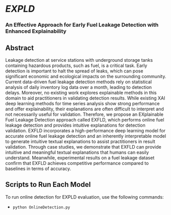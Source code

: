 # <em>EXPLD</sup></em>
### An Effective Approach for Early Fuel Leakage Detection with Enhanced Explainability

## Abstract
Leakage detection at service stations with underground storage tanks containing hazardous products, such as fuel, is a critical task. Early detection is important to halt the spread of leaks, which can pose significant economic and ecological impacts on the surrounding community. Current data-driven fuel leakage detection methods rely on statistical analysis of daily inventory log data over a month, leading to detection delays. Moreover, no existing work explores explainable methods in this domain to aid practitioners in validating detection results. While existing XAI deep learning methods for time series analysis show strong performance and offer explainability, their explanations are often difficult to interpret and not necessarily useful for validation. Therefore, we propose an EXplainable Fuel Leakage Detection approach called EXFLD, which performs online fuel leakage detection and provides intuitive explanations for detection validation. EXFLD incorporates a high-performance deep learning model for accurate online fuel leakage detection and an inherently interpretable model to generate intuitive textual explanations to assist practitioners in result validation. Through case studies, we demonstrate that EXFLD can provide intuitive and meaningful textual explanations that humans can easily understand. Meanwhile, experimental results on a fuel leakage dataset confirm that EXFLD achieves competitive performance compared to baselines in terms of accuracy.


## Scripts to Run Each Model

To run online detection for EXPLD evaluation, use the following commands:
- `python OnlineDetection.py`
